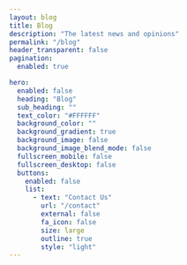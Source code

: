 ```yaml
---
layout: blog
title: Blog
description: "The latest news and opinions"
permalink: "/blog"
header_transparent: false
pagination:
  enabled: true

hero:
  enabled: false
  heading: "Blog"
  sub_heading: ""
  text_color: "#FFFFFF"
  background_color: ""
  background_gradient: true
  background_image: false
  background_image_blend_mode: false
  fullscreen_mobile: false
  fullscreen_desktop: false
  buttons:
    enabled: false
    list:
      - text: "Contact Us"
        url: "/contact"
        external: false
        fa_icon: false
        size: large
        outline: true
        style: "light"
---
```

